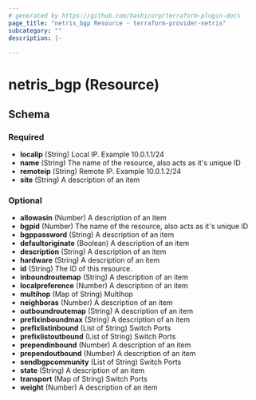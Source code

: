 ```yaml
---
# generated by https://github.com/hashicorp/terraform-plugin-docs
page_title: "netris_bgp Resource - terraform-provider-netris"
subcategory: ""
description: |-
  
---
```


# netris_bgp (Resource)





<!-- schema generated by tfplugindocs -->
## Schema

### Required

- **localip** (String) Local IP. Example 10.0.1.1/24
- **name** (String) The name of the resource, also acts as it's unique ID
- **remoteip** (String) Remote IP. Example 10.0.1.2/24
- **site** (String) A description of an item

### Optional

- **allowasin** (Number) A description of an item
- **bgpid** (Number) The name of the resource, also acts as it's unique ID
- **bgppassword** (String) A description of an item
- **defaultoriginate** (Boolean) A description of an item
- **description** (String) A description of an item
- **hardware** (String) A description of an item
- **id** (String) The ID of this resource.
- **inboundroutemap** (String) A description of an item
- **localpreference** (Number) A description of an item
- **multihop** (Map of String) Multihop
- **neighboras** (Number) A description of an item
- **outboundroutemap** (String) A description of an item
- **prefixinboundmax** (String) A description of an item
- **prefixlistinbound** (List of String) Switch Ports
- **prefixlistoutbound** (List of String) Switch Ports
- **prependinbound** (Number) A description of an item
- **prependoutbound** (Number) A description of an item
- **sendbgpcommunity** (List of String) Switch Ports
- **state** (String) A description of an item
- **transport** (Map of String) Switch Ports
- **weight** (Number) A description of an item


